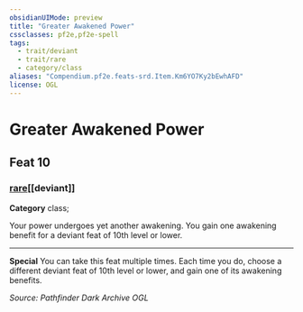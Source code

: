 ```yaml
---
obsidianUIMode: preview
title: "Greater Awakened Power"
cssclasses: pf2e,pf2e-spell
tags:
  - trait/deviant
  - trait/rare
  - category/class
aliases: "Compendium.pf2e.feats-srd.Item.Km6YO7Ky2bEwhAFD"
license: OGL
---
```

# Greater Awakened Power
## Feat 10
### [rare](rare.md "Rare Rarity Trait")[[deviant]]

**Category** class; 




Your power undergoes yet another awakening. You gain one awakening benefit for a deviant feat of 10th level or lower.

* * *

**Special** You can take this feat multiple times. Each time you do, choose a different deviant feat of 10th level or lower, and gain one of its awakening benefits.

*Source: Pathfinder Dark Archive*
*OGL*